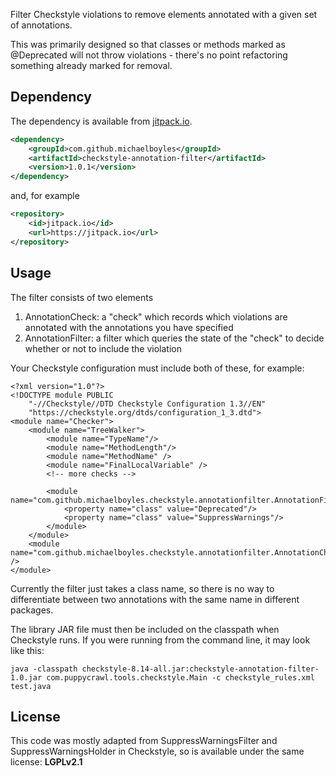 Filter Checkstyle violations to remove elements annotated with a given set of annotations.

This was primarily designed so that classes or methods marked as @Deprecated will not throw violations - there's no point refactoring something already marked for removal.

## Dependency

The dependency is available from [jitpack.io](https://jitpack.io).

```xml
<dependency>
    <groupId>com.github.michaelboyles</groupId>
    <artifactId>checkstyle-annotation-filter</artifactId>
    <version>1.0.1</version>
</dependency>
```

and, for example

```xml
<repository>
    <id>jitpack.io</id>
    <url>https://jitpack.io</url>
</repository>
```

## Usage

The filter consists of two elements
1. AnnotationCheck: a "check" which records which violations are annotated with the annotations you have specified
2. AnnotationFilter: a filter which queries the state of the "check" to decide whether or not to include the violation

Your Checkstyle configuration must include both of these, for example:

```
<?xml version="1.0"?>
<!DOCTYPE module PUBLIC
    "-//Checkstyle//DTD Checkstyle Configuration 1.3//EN"
    "https://checkstyle.org/dtds/configuration_1_3.dtd">
<module name="Checker">
    <module name="TreeWalker">
        <module name="TypeName"/>
        <module name="MethodLength"/>
        <module name="MethodName" />
        <module name="FinalLocalVariable" />
        <!-- more checks -->
        
        <module name="com.github.michaelboyles.checkstyle.annotationfilter.AnnotationFilter">
            <property name="class" value="Deprecated"/>
            <property name="class" value="SuppressWarnings"/>
        </module>
    </module>
    <module name="com.github.michaelboyles.checkstyle.annotationfilter.AnnotationCheck" />
</module>
```

Currently the filter just takes a class name, so there is no way to differentiate between two annotations with the same name in different packages.

The library JAR file must then be included on the classpath when Checkstyle runs. If you were running from the command line, it may look like this:

```
java -classpath checkstyle-8.14-all.jar:checkstyle-annotation-filter-1.0.jar com.puppycrawl.tools.checkstyle.Main -c checkstyle_rules.xml test.java
```

## License

This code was mostly adapted from SuppressWarningsFilter and SuppressWarningsHolder in Checkstyle, so is available under the same license: **LGPLv2.1**